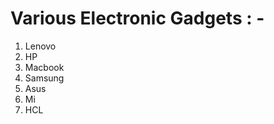 <html>
  <head>

<title>
  GitHub Practical
</title>		
  <body style="bg-color: LightGray;">
		<h1> Various Electronic Gadgets : - </h1>
    <ol>
    <li> Lenovo </li>
    <li> HP </li>
    <li> Macbook </li>
    <li> Samsung </li>
    <li> Asus </li>
    <li> Mi </li>
    <li> HCL </li>
    </ol>
  </body>

  </head>
</html>
